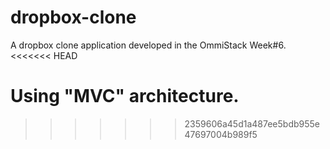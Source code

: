 # dropbox-clone
A dropbox clone application developed in the OmmiStack Week#6.
<<<<<<< HEAD

Using "MVC" architecture.
=======
>>>>>>> 2359606a45d1a487ee5bdb955e47697004b989f5
